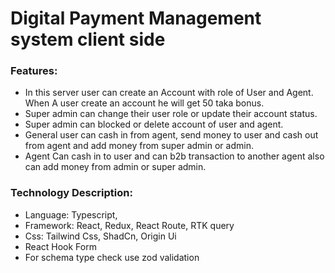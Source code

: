 # Digital Payment Management system client side

### Features:

- In this server user can create an Account with role of User and Agent. When A user create an account he will get 50 taka bonus.
- Super admin can change their user role or update their account status.
- Super admin can blocked or delete account of user and agent.
- General user can cash in from agent, send money to user and cash out from agent and add money from super admin or admin.
- Agent Can cash in to user and can b2b transaction to another agent also can add money from admin or super admin.

### Technology Description:

- Language: Typescript,
- Framework: React, Redux, React Route, RTK query
- Css: Tailwind Css, ShadCn, Origin Ui
- React Hook Form
- For schema type check use zod validation
